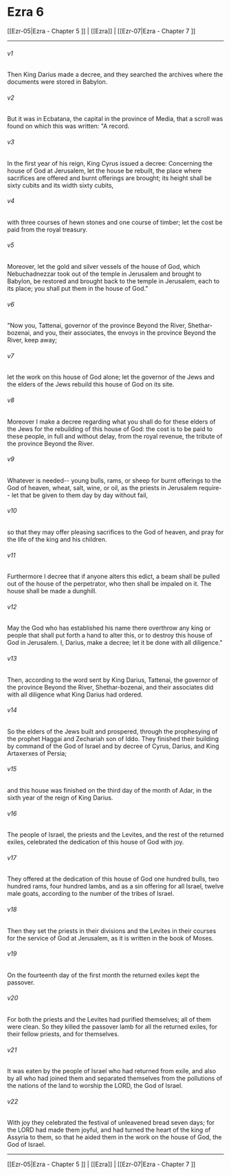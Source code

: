 # Ezra 6

[[Ezr-05|Ezra - Chapter 5 ]] | [[Ezra]] | [[Ezr-07|Ezra - Chapter 7 ]]
***

###### v1
Then King Darius made a decree, and they searched the archives where the documents were stored in Babylon.
###### v2
But it was in Ecbatana, the capital in the province of Media, that a scroll was found on which this was written: "A record.
###### v3
In the first year of his reign, King Cyrus issued a decree: Concerning the house of God at Jerusalem, let the house be rebuilt, the place where sacrifices are offered and burnt offerings are brought; its height shall be sixty cubits and its width sixty cubits,
###### v4
with three courses of hewn stones and one course of timber; let the cost be paid from the royal treasury.
###### v5
Moreover, let the gold and silver vessels of the house of God, which Nebuchadnezzar took out of the temple in Jerusalem and brought to Babylon, be restored and brought back to the temple in Jerusalem, each to its place; you shall put them in the house of God."
###### v6
"Now you, Tattenai, governor of the province Beyond the River, Shethar-bozenai, and you, their associates, the envoys in the province Beyond the River, keep away;
###### v7
let the work on this house of God alone; let the governor of the Jews and the elders of the Jews rebuild this house of God on its site.
###### v8
Moreover I make a decree regarding what you shall do for these elders of the Jews for the rebuilding of this house of God: the cost is to be paid to these people, in full and without delay, from the royal revenue, the tribute of the province Beyond the River.
###### v9
Whatever is needed-- young bulls, rams, or sheep for burnt offerings to the God of heaven, wheat, salt, wine, or oil, as the priests in Jerusalem require-- let that be given to them day by day without fail,
###### v10
so that they may offer pleasing sacrifices to the God of heaven, and pray for the life of the king and his children.
###### v11
Furthermore I decree that if anyone alters this edict, a beam shall be pulled out of the house of the perpetrator, who then shall be impaled on it. The house shall be made a dunghill.
###### v12
May the God who has established his name there overthrow any king or people that shall put forth a hand to alter this, or to destroy this house of God in Jerusalem. I, Darius, make a decree; let it be done with all diligence."
###### v13
Then, according to the word sent by King Darius, Tattenai, the governor of the province Beyond the River, Shethar-bozenai, and their associates did with all diligence what King Darius had ordered.
###### v14
So the elders of the Jews built and prospered, through the prophesying of the prophet Haggai and Zechariah son of Iddo. They finished their building by command of the God of Israel and by decree of Cyrus, Darius, and King Artaxerxes of Persia;
###### v15
and this house was finished on the third day of the month of Adar, in the sixth year of the reign of King Darius.
###### v16
The people of Israel, the priests and the Levites, and the rest of the returned exiles, celebrated the dedication of this house of God with joy.
###### v17
They offered at the dedication of this house of God one hundred bulls, two hundred rams, four hundred lambs, and as a sin offering for all Israel, twelve male goats, according to the number of the tribes of Israel.
###### v18
Then they set the priests in their divisions and the Levites in their courses for the service of God at Jerusalem, as it is written in the book of Moses.
###### v19
On the fourteenth day of the first month the returned exiles kept the passover.
###### v20
For both the priests and the Levites had purified themselves; all of them were clean. So they killed the passover lamb for all the returned exiles, for their fellow priests, and for themselves.
###### v21
It was eaten by the people of Israel who had returned from exile, and also by all who had joined them and separated themselves from the pollutions of the nations of the land to worship the LORD, the God of Israel.
###### v22
With joy they celebrated the festival of unleavened bread seven days; for the LORD had made them joyful, and had turned the heart of the king of Assyria to them, so that he aided them in the work on the house of God, the God of Israel.

***

[[Ezr-05|Ezra - Chapter 5 ]] | [[Ezra]] | [[Ezr-07|Ezra - Chapter 7 ]]
